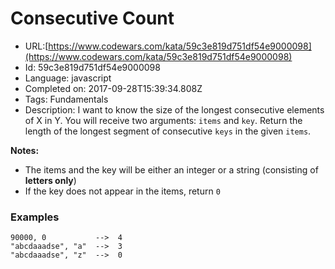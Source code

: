 # Consecutive Count

 - URL:[https://www.codewars.com/kata/59c3e819d751df54e9000098](https://www.codewars.com/kata/59c3e819d751df54e9000098)
 - Id: 59c3e819d751df54e9000098
 - Language: javascript
 - Completed on: 2017-09-28T15:39:34.808Z
 - Tags: Fundamentals
 - Description:
I want to know the size of the longest consecutive elements of X in Y. You will receive two arguments: `items` and `key`. Return the length of the longest segment of consecutive `keys` in the given `items`.

**Notes:**
* The items and the key will be either an integer or a string (consisting of **letters only**)
* If the key does not appear in the items, return `0`

### Examples

```
90000, 0           -->  4
"abcdaaadse", "a"  -->  3
"abcdaaadse", "z"  -->  0
```
